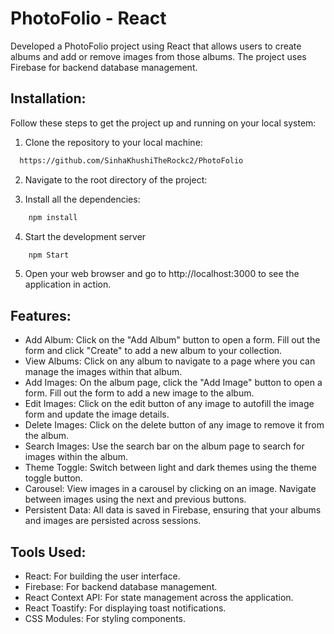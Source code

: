 # PhotoFolio - React
Developed a PhotoFolio project using React that allows users to create albums and add or remove images from those albums. The project uses Firebase for backend database management.

## Installation:
Follow these steps to get the project up and running on your local system:

1. Clone the repository to your local machine:
```bash
  https://github.com/SinhaKhushiTheRockc2/PhotoFolio
```
2. Navigate to the root directory of the project:

3. Install all the dependencies:
```bash
    npm install
```
4. Start the development server
```bash 
    npm Start
```
5. Open your web browser and go to http://localhost:3000 to see the application in action.

## Features:
* Add Album: Click on the "Add Album" button to open a form. Fill out the form and click "Create" to add a new album to your collection.
* View Albums: Click on any album to navigate to a page where you can manage the images within that album.
* Add Images: On the album page, click the "Add Image" button to open a form. Fill out the form to add a new image to the album.
* Edit Images: Click on the edit button of any image to autofill the image form and update the image details.
* Delete Images: Click on the delete button of any image to remove it from the album.
* Search Images: Use the search bar on the album page to search for images within the album.
* Theme Toggle: Switch between light and dark themes using the theme toggle button.
* Carousel: View images in a carousel by clicking on an image. Navigate between images using the next and previous buttons.
* Persistent Data: All data is saved in Firebase, ensuring that your albums and images are persisted across sessions.

## Tools Used:
* React: For building the user interface.
* Firebase: For backend database management.
* React Context API: For state management across the application.
* React Toastify: For displaying toast notifications.
* CSS Modules: For styling components.
